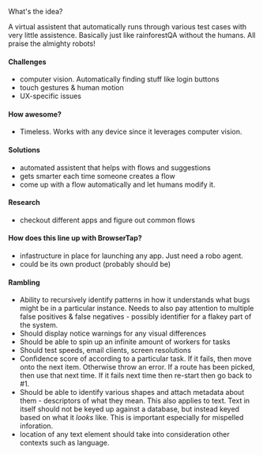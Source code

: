 What's the idea?

A virtual assistent that automatically runs through various test
cases with very little assistence. Basically just like rainforestQA without the humans. All praise the almighty robots!

#### Challenges

- computer vision. Automatically finding stuff like login buttons
- touch gestures & human motion
- UX-specific issues

#### How awesome?

- Timeless. Works with any device since it leverages computer vision.

#### Solutions

- automated assistent that helps with flows and suggestions
- gets smarter each time someone creates a flow
- come up with a flow automatically and let humans modify it.

#### Research

- checkout different apps and figure out common flows

#### How does this line up with BrowserTap?

- infastructure in place for launching any app. Just need a robo agent.
- could be its own product (probably should be)


#### Rambling

- Ability to recursively identify patterns in how it understands what bugs might be in a particular instance. Needs to also pay attention to multiple false positives & false negatives - possibly identifier for a flakey part of the system.
- Should display notice warnings for any visual differences
- Should be able to spin up an infinite amount of workers for tasks
- Should test speeds, email clients, screen resolutions
- Confidence score of according to a particular task. If it fails, then move onto the next item. Otherwise throw an error. If a route has been picked, then use that next time. If it fails next time then re-start then go back to #1.
- Should be able to identify various shapes and attach metadata about them - descriptors of what they mean. This also applies to text. Text in itself should not be keyed up against a database, but instead keyed based on what it *looks* like. This is important especially for mispelled inforation.
- location of any text element should take into consideration other contexts such as language.

